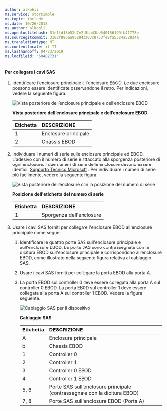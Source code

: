 ```yaml
---
author: alkohli
ms.service: storsimple
ms.topic: include
ms.date: 10/26/2018
ms.author: alkohli
ms.openlocfilehash: 51e1fd18b52d7e215ba43be540156199fb41778e
ms.sourcegitcommit: 3102f886aa962842303c8753fe8fa5324a52834a
ms.translationtype: MT
ms.contentlocale: it-IT
ms.lasthandoff: 04/23/2019
ms.locfileid: "60482731"
---
```

#### <a name="to-attach-the-sas-cables"></a>Per collegare i cavi SAS
1. Identificare l'enclosure principale e l'enclosure EBOD. Le due enclosure possono essere identificate osservandone il retro. Per indicazioni, vedere la seguente figura. 
   
    ![Vista posteriore dell’enclosure principale e dell’enclosure EBOD](./media/storsimple-sas-cable-8600/HCSBackplaneofprimaryandEBODenclosure.png)
   
    **Vista posteriore dell’enclosure principale e dell’enclosure EBOD**
   
   | Etichetta | DESCRIZIONE |
   |:--- |:--- |
   | 1 |Enclosure principale |
   | 2 |Chassis EBOD |
2. Individuare i numeri di serie sulle enclosure principale ed EBOD. L'adesivo con il numero di serie è attaccato alla sporgenza posteriore di ogni enclosure. I due numeri di serie delle enclosure devono essere identici. [Supporto Tecnico Microsoft](../articles/storsimple/storsimple-contact-microsoft-support.md) . Per individuare i numeri di serie più facilmente, vedere la seguente figura.
   
    ![Vista posteriore dell’enclosure con la posizione del numero di serie](./media/storsimple-sas-cable-8600/HCSRearviewofenclosureindicatinglocationofserialnumbersticker.png)
   
    **Posizione dell'etichetta del numero di serie**
   
   | Etichetta | DESCRIZIONE |
   |:--- |:--- |
   | 1 |Sporgenza dell'enclosure |
3. Usare i cavi SAS forniti per collegare l'enclosure EBOD all'enclosure principale come segue:
   
   1. Identificare le quattro porte SAS sull'enclosure principale e sull'enclosure EBOD. Le porte SAS sono contrassegnate con la dicitura EBOD sull'enclosure principale e corrispondono all’enclosure EBOD, come illustrato nella seguente figura relativa al cablaggio SAS.
   2. Usare i cavi SAS forniti per collegare la porta EBOD alla porta A.
   3. La porta EBOD sul controller 0 deve essere collegata alla porta A sul controller 0 EBOD. La porta EBOD sul controller 1 deve essere collegata alla porta A sul controller 1 EBOD. Vedere la figura seguente. 
      
      ![Cablaggio SAS per il dispositivo](./media/storsimple-sas-cable-8600/HCSSAScablingforyourdevice.png)
      
      **Cablaggio SAS**
      
      | Etichetta | DESCRIZIONE |
      |:--- |:--- |
      | A |Enclosure principale |
      | b |Chassis EBOD |
      | 1 |Controller 0 |
      | 2 |Controller 1 |
      | 3 |Controller 0 EBOD |
      | 4 |Controller 1 EBOD |
      | 5, 6 |Porte SAS sull'enclosure principale (contrassegnate con la dicitura EBOD) |
      | 7, 8 |Porte SAS sull'enclosure EBOD (Porta A) |

